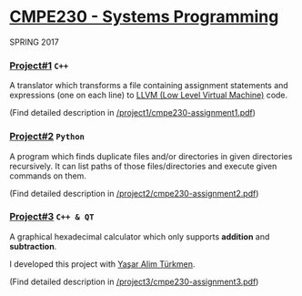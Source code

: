 # [CMPE230 - Systems Programming](https://www.cmpe.boun.edu.tr/courses/cmpe230/2017/spring)
SPRING 2017


### [Project#1](/cmpe230/project1) `C++`
A translator which transforms a file containing assignment statements and expressions (one on each line) to [LLVM (Low Level Virtual Machine)](http://llvm.org) code.


(Find detailed description in [/project1/cmpe230-assignment1.pdf](/cmpe230/project1/cmpe230-assignment1.pdf))


### [Project#2](/cmpe230/project2) `Python`
A program which finds duplicate files and/or directories in given directories recursively. It can list paths of those files/directories and execute given commands on them.

(Find detailed description in [/project2/cmpe230-assignment2.pdf](/cmpe230/project2/cmpe230-assignment2.pdf))


### [Project#3](/cmpe230/project3) `C++ & QT`
A graphical hexadecimal calculator which only supports **addition** and **subtraction**.

I developed this project with [Yaşar Alim Türkmen](https://github.com/alimturkmen).

(Find detailed description in [/project3/cmpe230-assignment3.pdf](/cmpe230/project3/cmpe230-assignment3.pdf))
